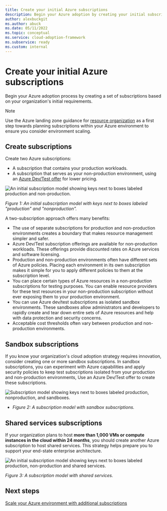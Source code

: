 ```yaml
---
title: Create your initial Azure subscriptions
description: Begin your Azure adoption by creating your initial subscriptions.
author: alexbuckgit
ms.author: abuck
ms.date: 05/11/2022
ms.topic: conceptual
ms.service: cloud-adoption-framework
ms.subservice: ready
ms.custom: internal
---
```


# Create your initial Azure subscriptions

Begin your Azure adoption process by creating a set of subscriptions based on your organization's initial requirements.

> [!NOTE]
>
> Use the Azure landing zone guidance for [resource organization](../landing-zone/design-area/resource-org.md) as a first step towards planning subscriptions within your Azure environment to ensure you consider environment scaling.

## Create subscriptions

Create two Azure subscriptions:

- A subscription that contains your production workloads.
- A subscription that serves as your non-production environment, using an [Azure Dev/Test offer](https://azure.microsoft.com/pricing/dev-test/) for lower pricing.

![An initial subscription model showing keys next to boxes labeled **production** and **non-production.**](../../_images/ready/initial-subscription-model.png)

*Figure 1: An initial subscription model with keys next to boxes labeled "production" and "nonproduction".*

A two-subscription approach offers many benefits:

- The use of separate subscriptions for production and non-production environments creates a boundary that makes resource management simpler and safer.
- Azure Dev/Test subscription offerings are available for non-production workloads. These offerings provide discounted rates on Azure services and software licensing.
- Production and non-production environments often have different sets of Azure policies. Placing each environment in its own subscription makes it simple for you to apply different policies to them at the subscription level.
- You can place certain types of Azure resources in a non-production subscriptions for testing purposes. You can enable resource providers for these test resources in your non-production subscription without ever exposing them to your production environment.
- You can use Azure dev/test subscriptions as isolated sandbox environments. These sandboxes allow administrators and developers to rapidly create and tear down entire sets of Azure resources and help with data protection and security concerns.
- Acceptable cost thresholds often vary between production and non-production environments.

## Sandbox subscriptions

If you know your organization's cloud adoption strategy requires innovation, consider creating one or more sandbox subscriptions. In sandbox subscriptions, you can experiment with Azure capabilities and apply security policies to keep test subscriptions isolated from your production and non-production environments, Use an Azure Dev/Test offer to create these subscriptions.

![Subscription model showing keys next to boxes labeled production, nonproduction, and sandboxes.](../../_images/ready/initial-subscription-model-with-sandboxes.png)

- *Figure 2: A subscription model with sandbox subscriptions.*

## Shared services subscriptions

If your organization plans to host **more than 1,000 VMs or compute instances in the cloud within 24 months**, you should create another Azure subscription to host shared services. This strategy helps prepare you to support your end-state enterprise architecture.

![An initial subscription model showing keys next to boxes labeled production, non-production and shared services.](../../_images/ready/initial-subscription-model-with-shared-services.png)

*Figure 3: A subscription model with shared services.*

## Next steps

[Scale your Azure environment with additional subscriptions](./scale-subscriptions.md)

